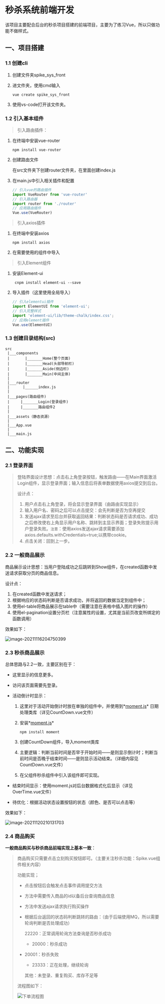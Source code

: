 # 秒杀系统前端开发

该项目主要配合后台的秒杀项目搭建的前端项目，主要为了练习Vue，所以只做功能不做样式。

## 一、项目搭建

### 1.1 创建cli

1. 创建文件夹spike_sys_front

2. 进文件夹，使用cmd输入

   ````shell
   vue create spike_sys_front
   ````

3. 使用vs-code打开该文件夹。

### 1.2 引入基本组件

> 引入路由插件：

1. 在终端中安装vue-router

   ````shell
   npm install vue-router
   ````

2. 创建路由文件

   在src文件夹下创建router文件夹，在里面创建index.js

3. 在main.js中引入相关插件和配置

   `````js
   // 引入vue的路由插件
   import VueRouter from 'vue-router'
   // 引入路由器
   import router from './router'
   // 应用路由插件
   Vue.use(VueRouter)
   `````

> 引入axios插件

1. 在终端中安装axios

   ````shell
   npm install axios
   ````

2. 在需要使用的组件中导入

> 引入Element组件

1. 安装Element-ui

   `````shell
    cnpm install element-ui --save
   `````

2. 导入插件（这里使用全局导入）

   ````js
   // 引入elementui插件
   import ElementUI from 'element-ui';
   // 引入完整样式
   import 'element-ui/lib/theme-chalk/index.css';
   // 应用element插件
   Vue.use(ElementUI)
   ````

### 1.3 创建目录结构(src)

```shell
src
 |___components
 |       |_______Home(整个页面)
 |       |_______Head(头部导航栏)
 |       |_______Aside(侧边栏)
 |       |_______Main(中间主体)
 |      
 |___router
 |      |______index.js
 |
 |___pages(路由组件)
 |     |_______Login(登录组件)
 |     |_______路由组件2
 |
 |___assets（静态资源）
 |
 |___App.vue
 |
 |___main.js
```

## 二、功能实现

### 2.1 登录界面

> 登陆界面设计思想：点击右上角登录按钮，触发路由——在Main界面激活Login组件，显示登录界面；输入信息后将表单数据使用axios提交到后台。
>
> 设计点：
>
> 1. 用户点击右上角登录，将会显示登录界面（由路由实现显示）
> 2. 输入用户名、密码之后可以点击提交：会先判断是否为空再提交
> 3. 发送ajax请求至后台并获取返回结果：判断状态码是否请求成功、成功之后修改使右上角显示用户名称、跳转到主显示界面；登录失败提示用户登录失败。`注意`：使用axios发送ajax请求需要添加axios.defaults.withCredentials=true;以携带cookie。
> 4. 点击关闭：回到上一步。

### 2.2 一般商品展示

商品展示设计思想：当用户登陆成功之后跳转到Show组件，在created函数中发送请求获取分页的商品信息。

设计点：

1. 在created函数中发送请求；
2. 根据响应的状态码判断是否请求成功，并将返回的数据当定到组件中；
3. 使用el-table将商品展示在table中（需要注意在表格中插入图片的操作）
4. 使用el-pagination设置分页栏（注意属性的设置，尤其是当前页改变所绑定的函数调用）

效果如下：

![image-20211116204750399](README.assets/image-20211116204750399.png)

### 2.3 秒杀商品展示

总体思路与2.2一致，主要区别在于：

- 这里显示的信息更多。

- 访问该页面需要先登录。

- 活动倒计时显示：

  1. 这里对于活动开始倒计时放在单独的组件中，并使用到*[moment.js](http://momentjs.cn/docs/#/use-it/)* 日期处理类库（详见CountDown.vue文件）

  2. 安装*[moment.js](http://momentjs.cn/docs/#/use-it/)* 

     `````shell
     npm install moment
     `````

  3. 创建CountDown组件，导入moment类库

  4. 主要逻辑：判断当前时间是否早于开始时间——是则显示倒计时；判断当前时间是否晚于结束时间——是则显示活动结束。（详细内容见CountDown.vue文件）

  5. 在父组件秒杀组件中引入该组件即可实现。

- 结束时间显示：使用moment.js对后台数据格式化后显示（详见OverTime.vue文件）

- 待优化：根据活动状态设置按钮的状态（颜色、是否可以点击等）

效果如下：

![image-20211120210131703](README.assets/image-20211120210131703.png)

### 2.4 商品购买

**一般商品购买与秒杀商品前端实现上基本一致**：

> 商品购买只需要点击立刻购买按钮即可。（主要关注秒杀功能：Spike.vue组件相关内容）
>
> 功能实现；
>
> - 点击按钮后会触发点击事件调用提交方法
>
> - 方法中需要传入商品的id以备后台查询商品信息
>
> - 方法中发送ajax请求执行购买操作
>
> - 根据后台返回的状态码判断跳转的路由：（由于后端使用MQ，所以需要轮询判断是否处理成功）
>
>   22220：正常调用轮询方法查询是否秒杀成功
>
>   - 20000：秒杀成功
> - 20001：秒杀失败
>   - 23333：正在处理，继续轮询
>   
>   其他：未登录、重复购买、库存不足等
>
> 流程图如下：
>
> ![下单流程图](README.assets/下单流程图.png)


